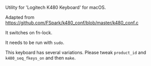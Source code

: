 Utility for 'Logitech K480 Keyboard' for macOS.

Adapted from https://github.com/FSpark/k480_conf/blob/master/k480_conf.c

It switches on fn-lock.

It needs to be run with `sudo`.

This keyboard has several variations. Please tweak `product_id` and `k480_seq_fkeys_on` and then `make`.
